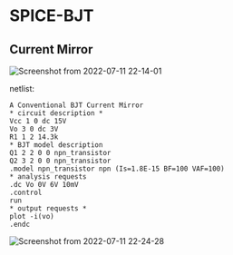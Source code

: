 # SPICE-BJT
## Current Mirror

![Screenshot from 2022-07-11 22-14-01](https://user-images.githubusercontent.com/68816726/178284813-dd7392ba-9e6c-4e33-947a-564474232565.png)

netlist:
```
A Conventional BJT Current Mirror
* circuit description *
Vcc 1 0 dc 15V
Vo 3 0 dc 3V
R1 1 2 14.3k
* BJT model description
Q1 2 2 0 0 npn_transistor
Q2 3 2 0 0 npn_transistor
.model npn_transistor npn (Is=1.8E-15 BF=100 VAF=100)
* analysis requests
.dc Vo 0V 6V 10mV
.control
run
* output requests *
plot -i(vo)
.endc
```

![Screenshot from 2022-07-11 22-24-28](https://user-images.githubusercontent.com/68816726/178287068-c0023f4b-b3eb-41bf-99a7-a9e16ae49dc5.png)
